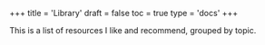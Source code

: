 +++
title = 'Library'
draft = false
toc = true
type = 'docs'
+++

This is a list of resources I like and recommend, grouped by topic.
